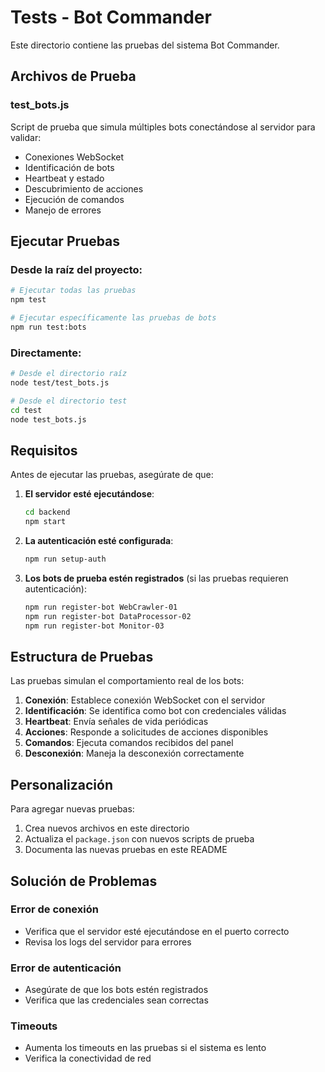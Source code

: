 # Tests - Bot Commander

Este directorio contiene las pruebas del sistema Bot Commander.

## Archivos de Prueba

### test_bots.js
Script de prueba que simula múltiples bots conectándose al servidor para validar:
- Conexiones WebSocket
- Identificación de bots
- Heartbeat y estado
- Descubrimiento de acciones
- Ejecución de comandos
- Manejo de errores

## Ejecutar Pruebas

### Desde la raíz del proyecto:
```bash
# Ejecutar todas las pruebas
npm test

# Ejecutar específicamente las pruebas de bots
npm run test:bots
```

### Directamente:
```bash
# Desde el directorio raíz
node test/test_bots.js

# Desde el directorio test
cd test
node test_bots.js
```

## Requisitos

Antes de ejecutar las pruebas, asegúrate de que:

1. **El servidor esté ejecutándose**:
   ```bash
   cd backend
   npm start
   ```

2. **La autenticación esté configurada**:
   ```bash
   npm run setup-auth
   ```

3. **Los bots de prueba estén registrados** (si las pruebas requieren autenticación):
   ```bash
   npm run register-bot WebCrawler-01
   npm run register-bot DataProcessor-02
   npm run register-bot Monitor-03
   ```

## Estructura de Pruebas

Las pruebas simulan el comportamiento real de los bots:

1. **Conexión**: Establece conexión WebSocket con el servidor
2. **Identificación**: Se identifica como bot con credenciales válidas
3. **Heartbeat**: Envía señales de vida periódicas
4. **Acciones**: Responde a solicitudes de acciones disponibles
5. **Comandos**: Ejecuta comandos recibidos del panel
6. **Desconexión**: Maneja la desconexión correctamente

## Personalización

Para agregar nuevas pruebas:

1. Crea nuevos archivos en este directorio
2. Actualiza el `package.json` con nuevos scripts de prueba
3. Documenta las nuevas pruebas en este README

## Solución de Problemas

### Error de conexión
- Verifica que el servidor esté ejecutándose en el puerto correcto
- Revisa los logs del servidor para errores

### Error de autenticación
- Asegúrate de que los bots estén registrados
- Verifica que las credenciales sean correctas

### Timeouts
- Aumenta los timeouts en las pruebas si el sistema es lento
- Verifica la conectividad de red
